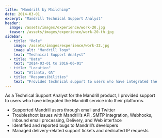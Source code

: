 ```yaml
---
title: "Mandrill by Mailchimp"
date: 2014-03-01
excerpt: "Mandrill Technical Support Analyst"
header:
  image: /assets/images/experience/work-20.jpg
  teaser: /assets/images/experience/work-20-th.jpg
sidebar:
  - title: "Role"
    image: /assets/images/experience/work-22.jpg
    image_alt: "Mandrill logo"
    text: "Technical Support Analyst"
  - title: "Date"
    text: "2014-03-01 to 2016-06-01"
  - title: "Location"
    text: "Atlanta, GA"
  - title: "Responsibilities"
    text: "Provided technical support to users who have integrated the Mandrill service into their platforms."
---
```


As a Technical Support Analyst for the Mandrill product, I provided support to users who have integrated the Mandrill service into their platforms.

- Supported Mandrill users through email and Twitter
- Troubleshoot issues with Mandrill’s API, SMTP integration, Webhooks, Inbound email processing, Delivery, and Web interface
- Identified and reported bugs to Mandrill’s developers
- Managed delivery-related support tickets and dedicated IP requests
